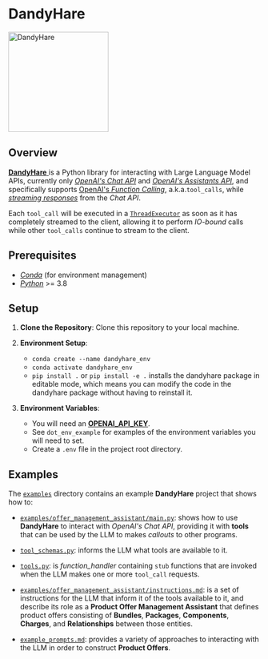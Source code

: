 # DandyHare

<img src="https://github.com/liebke/dandyhare/tree/main/docs/images/dandyhare.jpg" alt="DandyHare" width="200" height="200">

## Overview

[**DandyHare** ](https://github.com/liebke/dandyhare) is a Python library for interacting with Large Language Model APIs, currently only [*OpenAI's Chat API*](https://platform.openai.com/docs/overview) and [*OpenAI's Assistants API*](https://platform.openai.com/docs/overview), and specifically supports [OpenAI's *Function Calling*](https://platform.openai.com/docs/guides/function-calling), a.k.a.```tool_calls```, while [*streaming responses*](https://cookbook.openai.com/examples/how_to_stream_completions) from the *Chat API*. 

Each ```tool_call``` will be executed in a [```ThreadExecutor```](https://docs.python.org/3/library/concurrent.futures.html) as soon as it has completely streamed to the client, allowing it to perform *IO-bound* calls while other ```tool_calls``` continue to stream to the client.


## Prerequisites

- [*Conda*](https://conda.io/projects/conda/en/latest/user-guide/getting-started.html#managing-python) (for environment management)
- [*Python*](https://www.python.org) >= 3.8

## Setup
1. **Clone the Repository**: Clone this repository to your local machine.

2. **Environment Setup**:
   - ```conda create --name dandyhare_env```
   - ```conda activate dandyhare_env```
   - ```pip install .``` or ```pip install -e .``` installs the dandyhare package in editable mode, which means you can modify the code in the dandyhare package without having to reinstall it.

3. **Environment Variables**:
   - You will need an [**OPENAI_API_KEY**](https://platform.openai.com/api-keys).
   - See ```dot_env_example``` for examples of the environment variables you will need to set.
   - Create a `.env` file in the project root directory.


## Examples

The [```examples```](https://github.com/liebke/dandyhare/tree/main/examples) directory contains an example **DandyHare** project that shows how to:

* [```examples/offer_management_assistant/main.py```](https://github.com/liebke/dandyhare/blob/main/examples/offer_management_assistant/main.py): shows how to use **DandyHare** to interact with *OpenAI's Chat API*, providing it with **tools** that can be used by the LLM to makes *callouts* to other programs. 

* [```tool_schemas.py```](https://github.com/liebke/dandyhare/blob/main/examples/offer_management_assistant/tool_schemas.py): informs the LLM what tools are available to it.

* [```tools.py```](https://github.com/liebke/dandyhare/blob/main/examples/offer_management_assistant/tools.py): is *function_handler* containing ```stub``` functions that are invoked when the LLM makes one or more ```tool_call``` requests.

* [```examples/offer_management_assistant/instructions.md```](https://github.com/liebke/dandyhare/blob/main/examples/offer_management_assistant/instructions.md): is a set of instructions for the LLM that inform it of the tools available to it, and describe its role as a **Product Offer Management Assistant** that defines product offers consisting of **Bundles**, **Packages**, **Components**, **Charges**, and **Relationships** between those entities.

* [```example_prompts.md```](https://github.com/liebke/dandyhare/blob/main/examples/offer_management_assistant/example_prompts.md): provides a variety of approaches to interacting with the LLM in order to construct **Product Offers**.
